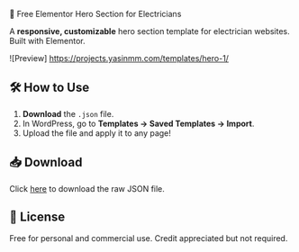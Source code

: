  🔌 Free Elementor Hero Section for Electricians  

A **responsive, customizable** hero section template for electrician websites. Built with Elementor.  

![Preview] https://projects.yasinmm.com/templates/hero-1/

## 🛠️ How to Use  
1. **Download** the `.json` file.  
2. In WordPress, go to **Templates → Saved Templates → Import**.  
3. Upload the file and apply it to any page!  

## 📥 Download  
Click [here](https://github.com/yourusername/repo/raw/main/electrician-hero.json) to download the raw JSON file.  

## 🔄 License  
Free for personal and commercial use. Credit appreciated but not required.  
